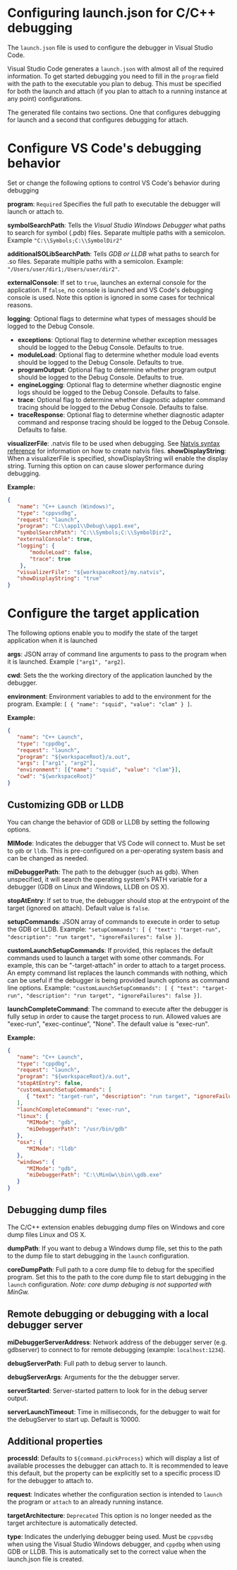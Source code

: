 # Configuring launch.json for C/C++ debugging

The `launch.json` file is used to configure the debugger in Visual Studio Code. 

Visual Studio Code generates a `launch.json` with almost all of the required information.  To get started
debugging you need to fill in the `program` field with the path to the executable you plan to debug. This must be specified for 
both the launch and attach (if you plan to attach to a running instance at any point) configurations.

The generated file contains two sections.  One that configures debugging for launch and a second that configures debugging for attach.

# Configure VS Code's debugging behavior

Set or change the following options to control VS Code's behavior during debugging

**program**: `Required` Specifies the full path to executable the debugger will launch or attach to.

**symbolSearchPath**: Tells the _Visual Studio Windows Debugger_ what paths to search for symbol (.pdb) files.  Separate multiple paths with a semicolon. Example `"C:\\Symbols;C:\\SymbolDir2"`

**additionalSOLibSearchPath**: Tells _GDB or LLDB_ what paths to search for .so files. Separate multiple paths with a semicolon. Example: `"/Users/user/dir1;/Users/user/dir2"`.

**externalConsole**: If set to `true`, launches an external console for the application. If `false`, no console is launched and VS Code's debugging console is used. Note this option is ignored in some cases for technical reasons.
                            
**logging**: Optional flags to determine what types of messages should be logged to the Debug Console.
  * **exceptions**: Optional flag to determine whether exception messages should be logged to the Debug Console. Defaults to true.
  * **moduleLoad**: Optional flag to determine whether module load events should be logged to the Debug Console. Defaults to true.
  * **programOutput**: Optional flag to determine whether program output should be logged to the Debug Console. Defaults to true.
  * **engineLogging**: Optional flag to determine whether diagnostic engine logs should be logged to the Debug Console. Defaults to false.
  * **trace**: Optional flag to determine whether diagnostic adapter command tracing should be logged to the Debug Console. Defaults to false.
  * **traceResponse**: Optional flag to determine whether diagnostic adapter command and response tracing should be logged to the Debug Console. Defaults to false.

**visualizerFile**: .natvis file to be used when debugging. See [Natvis syntax reference](http://aka.ms/natvis#Anchor_8) for information on how to create natvis files.
**showDisplayString**: When a visualizerFile is specified, showDisplayString will enable the display string. Turning this option on can cause slower performance during debugging.

**Example:**

```json
{
   "name": "C++ Launch (Windows)",
   "type": "cppvsdbg",
   "request": "launch",
   "program": "C:\\app1\\Debug\\app1.exe",
   "symbolSearchPath": "C:\\Symbols;C:\\SymbolDir2",
   "externalConsole": true,
   "logging": {
       "moduleLoad": false,
       "trace": true
    },
   "visualizerFile": "${workspaceRoot}/my.natvis",
   "showDisplayString": "true"
}
```


# Configure the target application

The following options enable you to modify the state of the target application when it is launched

**args**: JSON array of command line arguments to pass to the program when it is launched. Example `["arg1", "arg2]`.

**cwd**: Sets the the working directory of the application launched by the debugger.

**environment**: Environment variables to add to the environment for the program. Example: `[ { "name": "squid", "value": "clam" } ]`.

**Example:**

```json
{
   "name": "C++ Launch",
   "type": "cppdbg",
   "request": "launch",
   "program": "${workspaceRoot}/a.out",
   "args": ["arg1", "arg2"],
   "environment": [{"name": "squid", "value": "clam"}],
   "cwd": "${workspaceRoot}"
}
```

## Customizing GDB or LLDB 

You can change the behavior of GDB or LLDB by setting the following options.

**MIMode**: Indicates the debugger that VS Code will connect to. Must be set to `gdb` or `lldb`.  This is pre-configured on a per-operating system basis and can be changed as needed.

**miDebuggerPath**: The path to the debugger (such as gdb). When unspecified, it will search the operating system's PATH variable for a debugger (GDB on Linux and Windows, LLDB on OS X).

**stopAtEntry**: If set to true, the debugger should stop at the entrypoint of the target (ignored on attach). Default value is `false`.

**setupCommands**: JSON array of commands to execute in order to setup the GDB or LLDB. Example: `"setupCommands": [ { "text": "target-run", "description": "run target", "ignoreFailures": false }]`.
 
**customLaunchSetupCommands**: If provided, this replaces the default commands used to launch a target with some other commands. For example, this can be "-target-attach" in order to attach to a target process. An empty command list replaces the launch commands with nothing, which can be useful if the debugger is being provided launch options as command line options. Example: `"customLaunchSetupCommands": [ { "text": "target-run", "description": "run target", "ignoreFailures": false }]`.
      
**launchCompleteCommand**: The command to execute after the debugger is fully setup in order to cause the target process to run. Allowed values are "exec-run", "exec-continue", "None". The default value is "exec-run".

**Example:**

```json
{
   "name": "C++ Launch",
   "type": "cppdbg",
   "request": "launch",
   "program": "${workspaceRoot}/a.out",
   "stopAtEntry": false,
   "customLaunchSetupCommands": [
      { "text": "target-run", "description": "run target", "ignoreFailures": false }
   ],
   "launchCompleteCommand": "exec-run",
   "linux": {
      "MIMode": "gdb",
      "miDebuggerPath": "/usr/bin/gdb"
   },
   "osx": {
      "MIMode": "lldb"
   },
   "windows": {
      "MIMode": "gdb",
      "miDebuggerPath": "C:\\MinGw\\bin\\gdb.exe"
   }
}
```

## Debugging dump files

The C/C++ extension enables debugging dump files on Windows and core dump files Linux and OS X.

**dumpPath**: If you want to debug a Windows dump file, set this to the path to the dump file to start debugging in the `launch` configuration.

**coreDumpPath**: Full path to a core dump file to debug for the specified program.  Set this to the path to the core dump file to start debugging in the `launch` configuration. 
_Note: core dump debuging is not supported with MinGw._  

## Remote debugging or debugging with a local debugger server

**miDebuggerServerAddress**: Network address of the debugger server (e.g. gdbserver) to connect to for remote debugging (example: `localhost:1234`).

**debugServerPath**: Full path to debug server to launch.

**debugServerArgs**: Arguments for the the debugger server.
                
**serverStarted**: Server-started pattern to look for in the debug server output.

**serverLaunchTimeout**: Time in milliseconds, for the debugger to wait for the debugServer to start up. Default is 10000.

## Additional properties

**processId**: Defaults to `${command.pickProcess}` which will display a list of available processes the debugger can attach to.  It is recommended to leave this default, but the property can be explicitly set to a specific process ID for the debugger to attach to.

**request**: Indicates whether the configuration section is intended to `launch` the program or `attach` to an already running instance.

**targetArchitecture**: `Deprecated` This option is no longer needed as the target architecture is automatically detected.

**type**: Indicates the underlying debugger being used. Must be `cppvsdbg` when using the Visual Studio Windows debugger, and `cppdbg` when using GDB or LLDB.  This is automatically set to the correct value when the 
launch.json file is created.


